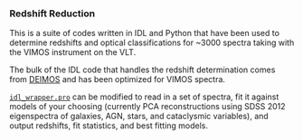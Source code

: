 ### Redshift Reduction

This is a suite of codes written in IDL and Python that have been used to determine redshifts and optical classifications for ~3000 spectra taking with the VIMOS instrument on the VLT.

The bulk of the IDL code that handles the redshift determination comes from [DEIMOS](https://github.com/MCTwo/DEIMOS) and has been optimized for VIMOS spectra.

[`idl_wrapper.pro`](idl_wrapper.pro) can be modified to read in a set of spectra, fit it against models of your choosing (currently PCA reconstructions using SDSS 2012 eigenspectra of galaxies, AGN, stars, and cataclysmic variables), and output redshifts, fit statistics, and best fitting models.
